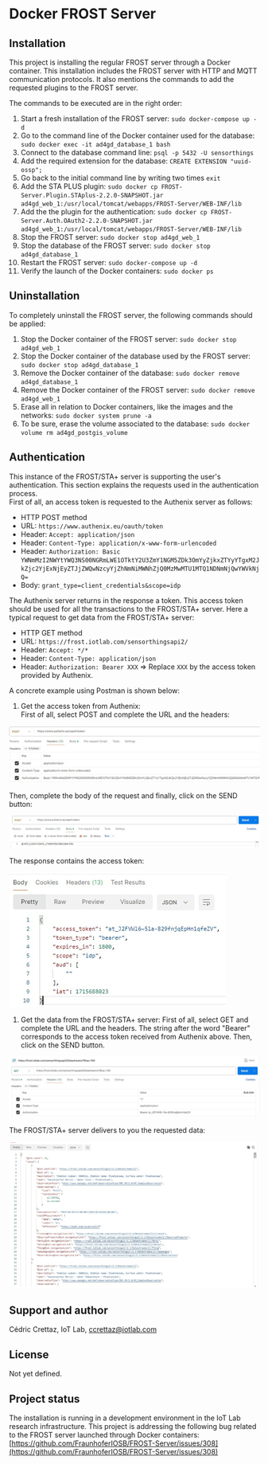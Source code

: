 # Docker FROST Server

## Installation
This project is installing the regular FROST server through a Docker container. This installation includes the FROST server with HTTP and MQTT communication protocols. It also mentions the commands to add the requested plugins to the FROST server.  

The commands to be executed are in the right order:
1. Start a fresh installation of the FROST server: `sudo docker-compose up -d`
1. Go to the command line of the Docker container used for the database: `sudo docker exec -it ad4gd_database_1 bash`
1. Connect to the database command line: `psql -p 5432 -U sensorthings`
1. Add the required extension for the database: `CREATE EXTENSION "uuid-ossp";`
1. Go back to the initial command line by writing two times `exit`
1. Add the STA PLUS plugin: `sudo docker cp FROST-Server.Plugin.STAplus-2.2.0-SNAPSHOT.jar ad4gd_web_1:/usr/local/tomcat/webapps/FROST-Server/WEB-INF/lib`
1. Add the the plugin for the authentication: `sudo docker cp FROST-Server.Auth.OAuth2-2.2.0-SNAPSHOT.jar ad4gd_web_1:/usr/local/tomcat/webapps/FROST-Server/WEB-INF/lib`
1. Stop the FROST server: `sudo docker stop ad4gd_web_1`
1. Stop the database of the FROST server: `sudo docker stop ad4gd_database_1`
1. Restart the FROST server: `sudo docker-compose up -d`
1. Verify the launch of the Docker containers: `sudo docker ps`

## Uninstallation

To completely uninstall the FROST server, the following commands should be applied:
1. Stop the Docker container of the FROST server: `sudo docker stop ad4gd_web_1`
1. Stop the Docker container of the database used by the FROST server: `sudo docker stop ad4gd_database_1`
1. Remove the Docker container of the database: `sudo docker remove ad4gd_database_1`
1. Remove the Docker container of the FROST server: `sudo docker remove ad4gd_web_1`
1. Erase all in relation to Docker containers, like the images and the networks: `sudo docker system prune -a`
1. To be sure, erase the volume associated to the database: `sudo docker volume rm ad4gd_postgis_volume`

## Authentication  

This instance of the FROST/STA+ server is supporting the user's authentication. This section explains the requests used in the authentication process.  
First of all, an access token is requested to the Authenix server as follows:
- HTTP POST method
- URL: `https://www.authenix.eu/oauth/token`
- Header: `Accept: application/json`
- Header: `Content-Type: application/x-www-form-urlencoded`
- Header: `Authorization: Basic YWNmMzI2NWYtYWQ3NS00NGRmLWE1OTktY2U3ZmY1NGM5ZDk3OmYyZjkxZTYyYTgxM2JkZjc2YjExNjEyZTJjZWQwNzcyYjZhNmNiMWNhZjQ0MzMwMTU1MTQ1NDNmNjQwYWVkNjQ=`
- Body: `grant_type=client_credentials&scope=idp`  

The Authenix server returns in the response a token. This access token should be used for all the transactions to the FROST/STA+ server. Here a typical request to get data from the FROST/STA+ server:
- HTTP GET method
- URL: `https://frost.iotlab.com/sensorthingsapi2/`
- Header: `Accept: */*`
- Header: `Content-Type: application/json`
- Header: `Authorization: Bearer XXX` => Replace `XXX` by the access token provided by Authenix.

A concrete example using Postman is shown below:  
1. Get the access token from Authenix:  
First of all, select POST and complete the URL and the headers:  

![](auth_example/1.jpg) 

Then, complete the body of the request and finally, click on the SEND button:  

![](auth_example/2.jpg)  

The response contains the access token:  

![](auth_example/3.jpg)

1. Get the data from the FROST/STA+ server:
First of all, select GET and complete the URL and the headers. The string after the word "Bearer" corresponds to the access token received from Authenix above. Then, click on the SEND button.

![](auth_example/4.jpg)

The FROST/STA+ server delivers to you the requested data:

![](auth_example/5.jpg)

## Support and author
Cédric Crettaz, IoT Lab, ccrettaz@iotlab.com

## License
Not yet defined.

## Project status
The installation is running in a development environment in the IoT Lab research infrastructure. This project is addressing the following bug related to the FROST server launched through Docker containers: [https://github.com/FraunhoferIOSB/FROST-Server/issues/308](https://github.com/FraunhoferIOSB/FROST-Server/issues/308)
